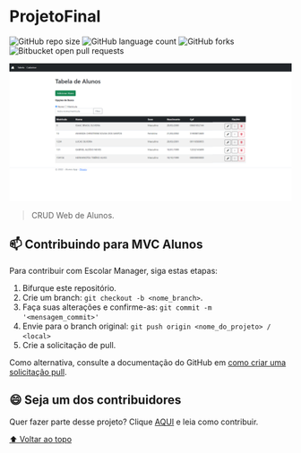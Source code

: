 # ProjetoFinal

<!---Esses são exemplos. Veja https://shields.io para outras pessoas ou para personalizar este conjunto de escudos. Você pode querer incluir dependências, status do projeto e informações de licença aqui--->

![GitHub repo size](https://img.shields.io/github/repo-size/Isaac-Brasil-EM/ProjetoFinal?style=for-the-badge)
![GitHub language count](https://img.shields.io/github/languages/count/Isaac-Brasil-EM/ProjetoFinal?style=for-the-badge)
![GitHub forks](https://img.shields.io/github/forks/Isaac-Brasil-EM/ProjetoFinal?style=for-the-badge)
![Bitbucket open pull requests](https://img.shields.io/bitbucket/pr-raw/Isaac-Brasil-EM/ProjetoFinal?style=for-the-badge)

<img src="MVCAlunos/wwwroot/mvc1.png" alt="exemplo imagem">

> CRUD Web de Alunos.

## 📫 Contribuindo para MVC Alunos
<!---Se o seu README for longo ou se você tiver algum processo ou etapas específicas que deseja que os contribuidores sigam, considere a criação de um arquivo CONTRIBUTING.md separado--->
Para contribuir com Escolar Manager, siga estas etapas:

1. Bifurque este repositório.
2. Crie um branch: `git checkout -b <nome_branch>`.
3. Faça suas alterações e confirme-as: `git commit -m '<mensagem_commit>'`
4. Envie para o branch original: `git push origin <nome_do_projeto> / <local>`
5. Crie a solicitação de pull.

Como alternativa, consulte a documentação do GitHub em [como criar uma solicitação pull](https://help.github.com/en/github/collaborating-with-issues-and-pull-requests/creating-a-pull-request).

## 😄 Seja um dos contribuidores<br>

Quer fazer parte desse projeto? Clique [AQUI](https://github.com/Isaac-Brasil-EM/Projetofinal#-contribuindo-para-MVC-Alunos) e leia como contribuir.

[⬆ Voltar ao topo](#projetofinal)<br>
